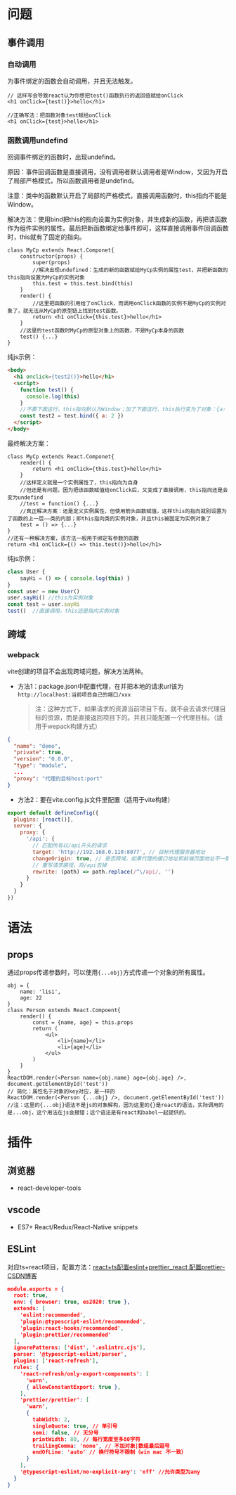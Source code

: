 # 问题

## 事件调用

### 自动调用

为事件绑定的函数会自动调用，并且无法触发。

~~~react
// 这样写会导致react认为你想把test()函数执行的返回值赋给onClick
<h1 onClick={test()}>hello</h1>

//正确写法：把函数对象test赋给onClick
<h1 onClick={test}>hello</h1>
~~~

### 函数调用undefind

回调事件绑定的函数时，出现undefind。

原因：事件回调函数是直接调用，没有调用者默认调用者是Window，又因为开启了局部严格模式，所以函数调用者是undefind。

注意：类中的函数默认开启了局部的严格模式，直接调用函数时，this指向不能是Window。

解决方法：使用bind把this的指向设置为实例对象，并生成新的函数，再把该函数作为组件实例的属性。最后把新函数绑定给事件即可，这样直接调用事件回调函数时，this就有了固定的指向。

~~~react
class MyCp extends React.Componet{
    constructor(props) {
        super(props)
        //解决出现undefined：生成的新的函数赋给MyCp实例的属性test，并把新函数的this指向设置为MyCp的实例对象
        this.test = this.test.bind(this)
    }
    render() {
        //这里把函数的引用给了onClick，而调用onClick函数的实例不是MyCp的实例对象了，就无法从MyCp的原型链上找到test函数。
        return <h1 onClick={this.test}>hello</h1>
    }
    //这里的test函数时MyCp的原型对象上的函数，不是MyCp本身的函数
    test() {...}
}
~~~
纯js示例：
~~~html
<body>
  <h1 onclick={test2()}>hello</h1>
  <script>
    function test() {
      console.log(this)
    }
    //不要下面这行，this指向默认为Window；加了下面这行，this执行变为了对象：{a: 2}
    const test2 = test.bind({ a: 2 })
  </script>
</body>
~~~

最终解决方案：

~~~react
class MyCp extends React.Componet{
    render() {
        return <h1 onClick={this.test}>hello</h1>
    }
    //这样定义就是一个实例属性了，this指向为自身
    //但还是有问题，因为把该函数赋值给onClick后，又变成了直接调用，this指向还是会变为undefind
    //test = function() {...}
    //真正解决方案：还是定义实例属性，但使用箭头函数赋值，这样this的指向就别设置为了函数的上一层——类的内部；即this指向类的实例对象，并且this被固定为实例对象了
    test = () => {...}
}
//还有一种解决方案，该方法一般用于绑定有参数的函数
return <h1 onClick={() => this.test()}>hello</h1>
~~~

纯js示例：

~~~js
class User {
    sayHi = () => { console.log(this) }
}
const user = new User()
user.sayHi() //this为实例对象
const test = user.sayHi
test()	//直接调用，this还是指向实例对象
~~~

## 跨域

### webpack

vite创建的项目不会出现跨域问题，解决方法两种。

- 方法1：package.json中配置代理，在并把本地的请求url该为`http://localhost:当前项目自己的端口/xxx`

	> 注：这种方式下，如果请求的资源当前项目下有，就不会去请求代理目标的资源，而是直接返回项目下的。并且只能配置一个代理目标。（适用于wepack构建方式）

~~~json
{
  "name": "demo",
  "private": true,
  "version": "0.0.0",
  "type": "module",
  ...
  "proxy": "代理的目标host:port"
}
~~~

- 方法2：要在vite.config.js文件里配置（适用于vite构建）

~~~js
export default defineConfig({
  plugins: [react()],
  server: {
    proxy: {
      '/api': {
        // 匹配所有以/api开头的请求
        target: 'http://192.168.0.110:8077', // 目标代理服务器地址
        changeOrigin: true, // 是否跨域，如果代理的接口地址和前端页面地址不一致，需要设置为true
        // 重写请求路径，将/api去掉
        rewrite: (path) => path.replace(/^\/api/, '')
      }
    }
  }
})
~~~



# 语法

## props

通过props传递参数时，可以使用`{...obj}`方式传递一个对象的所有属性。

~~~react
obj = {
    name: 'lisi',
    age: 22
}
class Person extends React.Compoent{
    render() {
        const = {name, age} = this.props
        return (
            <ul>
                <li>{name}</li>
				<li>{age}</li>
            </ul>
        )
    }
}
ReactDOM.render(<Person name={obj.name} age={obj.age} />, document.getElementById('test'))
// 简化：属性名于对象的key对应，是一样的
ReactDOM.render(<Person {...obj} />, document.getElementById('test'))
//注：这里的{...obj}语法不是js的对象解构，因为这里的{}是react的语法，实际调用的是...obj，这个用法在js会报错；这个语法是有react和babel一起提供的。
~~~

# 插件

## 浏览器

- react-developer-tools

## vscode

- ES7+ React/Redux/React-Native snippets

## ESLint

对应ts+react项目，配置方法：[react+ts配置eslint+prettier_react 配置prettier-CSDN博客](https://blog.csdn.net/baidu_38027860/article/details/131129381)

~~~json
module.exports = {
  root: true,
  env: { browser: true, es2020: true },
  extends: [
    'eslint:recommended',
    'plugin:@typescript-eslint/recommended',
    'plugin:react-hooks/recommended',
    'plugin:prettier/recommended'
  ],
  ignorePatterns: ['dist', '.eslintrc.cjs'],
  parser: '@typescript-eslint/parser',
  plugins: ['react-refresh'],
  rules: {
    'react-refresh/only-export-components': [
      'warn',
      { allowConstantExport: true },
    ],
    'prettier/prettier': [
      'warn',
      {
        tabWidth: 2,
        singleQuote: true, // 单引号
        semi: false, // 无分号
        printWidth: 80, // 每行宽度至多80字符
        trailingComma: 'none', // 不加对象|数组最后逗号
        endOfLine: 'auto' // 换行符号不限制（win mac 不一致）
      }
    ],
    '@typescript-eslint/no-explicit-any': 'off' //允许类型为any
  }
}
~~~

